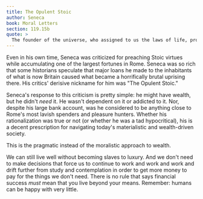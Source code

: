```yaml
---
title: The Opulent Stoic
author: Seneca
book: Moral Letters
section: 119.15b
quote: >
  The founder of the universe, who assigned to us the laws of life, provided that we should live well, but not in luxury. Everything needed for our well-being is right before us, whereas what luxury requires is gathered by many miseries and anxieties. Let us use this gift of nature and count it among the greatest things.
---
```


Even in his own time, Seneca was criticized for preaching Stoic virtues while accumulating one of the largest fortunes in Rome. Seneca was so rich that some historians speculate that major loans he made to the inhabitants of what is now Britain caused what became a horrifically brutal uprising there. His critics' derisive nickname for him was "The Opulent Stoic."

Seneca's response to this criticism is pretty simple: he might have wealth, but he didn't _need_ it. He wasn't dependent on it or addicted to it. Nor, despite his large bank account, was he considered to be anything close to Rome's most lavish spenders and pleasure hunters. Whether his rationalization was true or not (or whether he was a tad hypocritical), his is a decent prescription for navigating today's materialistic and wealth-driven society.

This is the pragmatic instead of the moralistic approach to wealth.

We can still live well without becoming slaves to luxury. And we don't need to make decisions that force us to continue to work and work and work and drift further from study and contemplation in order to get more money to pay for the things we don't need. There is no rule that says financial success _must_ mean that you live beyond your means. Remember: humans can be happy with very little.
